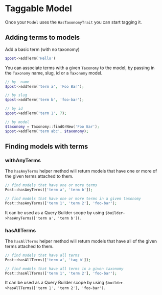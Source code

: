 # Taggable Model

Once your `Model` uses the `HasTaxonomyTrait` you can start tagging it.

## Adding terms to models

Add a basic term (with no taxonomy)
```php
$post->addTerm('Hello')
```

You can associate terms with a given `Taxonomy` to the model, by passing in the `Taxonomy` name, slug, id or a `Taxonomy` model.

```php
// by  name
$post->addTerm('term a', 'Foo Bar');

// by slug
$post->addTerm('term b', 'foo-bar');

// by id
$post->addTerm('term 1', 7);

// by model
$taxonomy = Taxonomy::findOrNew('Foo Bar');
$post->addTerm('term abc', $taxonomy);
```

## Finding models with terms

### withAnyTerms

The `hasAnyTerms` helper method will return models that have one or more of the given terms attached to them.

```php
// find models that have one or more terms
Post::hasAnyTerms(['term a', 'term b']);

// find models that have one or more terms in a given taxonomy
Post::hasAnyTerms(['term 1', 'term 2'], 'foo-bar');
```

It can be used as a Query Builder scope by using  `$builder->hasAnyTerms(['term a', 'term b'])`.

### hasAllTerms

The `hasAllTerms` helper method will return models that have all of the given terms attached to them.

```php
// find models that have all terms
Post::hasAllTerms(['term a', 'tag b']);

// find models that have all terms in a given taxonomy
Post::hasAllTerms(['term 1', 'term 2'], 'foo-bar');
```

It can be used as a Query Builder scope by using  `$builder->hasAllTerms(['term 1', 'term 2'], 'foo-bar')`.
